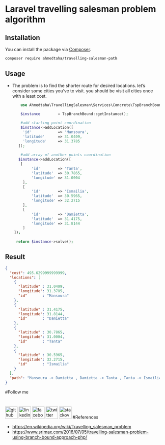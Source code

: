 # Laravel travelling salesman problem algorithm

## Installation

You can install the package via [Composer](https://getcomposer.org).

```bash
composer require ahmedtaha/travelling-salesman-path
```

## Usage

- The problem is to find the shorter route for desired locations. let’s consider some cities you’ve to visit. you should be visit all cities once with a least cost.

```php
       use Ahmedtaha\TravellingSalesman\Services\Concrete\TspBranchBound;

       $instance        = TspBranchBound::getInstance();
       
       #add starting point coordination
       $instance->addLocation([
        'id'            => 'Mansoura',
        'latitude'      => 31.0409,
        'longitude'     => 31.3785
      ]);
      
       #add array of another points coordination
      $instance->addLocation([
       [
            'id'        => 'Tanta',
            'latitude'  => 30.7865,
            'longitude' => 31.0004
        ],
        [
            'id'        => 'Ismailia',
            'latitude'  => 30.5965,
            'longitude' => 32.2715
        ],
        [
            'id'        => 'Damietta',
            'latitude'  => 31.4175,
            'longitude' => 31.8144
        ]
    ]);
    
     return $instance->solve();
```
## Result 


```json
{
  "cost": 495.6299999999999,
  "locations": [
    {
      "latitude" : 31.0409,
      "longitude": 31.3785,
      "id"       : "Mansoura"
    },
    {
      "latitude" : 31.4175,
      "longitude": 31.8144,
      "id"       : "Damietta"
    },
    {
      "latitude" : 30.7865,
      "longitude": 31.0004,
      "id"       : "Tanta"
    },
    {
      "latitude" : 30.5965,
      "longitude": 32.2715,
      "id"       : "Ismailia"
    }
  ],
  "path": "Mansoura -> Damietta , Damietta -> Tanta , Tanta -> Ismailia , Ismailia -> Mansoura"
}
```
#Follow me 
#
[<img src='https://cdn.jsdelivr.net/npm/simple-icons@3.0.1/icons/github.svg' alt='github' height='40'>](https://github.com/https://gitlab.com/devTaha)  [<img src='https://cdn.jsdelivr.net/npm/simple-icons@3.0.1/icons/linkedin.svg' alt='linkedin' height='40'>](https://www.linkedin.com/in/https://www.linkedin.com/in/devahmed94//)  [<img src='https://cdn.jsdelivr.net/npm/simple-icons@3.0.1/icons/facebook.svg' alt='facebook' height='40'>](https://www.facebook.com/https://www.facebook.com/engahmedtaha94/)  [<img src='https://cdn.jsdelivr.net/npm/simple-icons@3.0.1/icons/twitter.svg' alt='twitter' height='40'>](https://twitter.com/https://twitter.com/a7med_sh3ish3)  [<img src='https://cdn.jsdelivr.net/npm/simple-icons@3.0.1/icons/stackoverflow.svg' alt='stackoverflow' height='40'>](https://stackoverflow.com/users/https://stackoverflow.com/users/6555104/ahmed-taha)
#References
- https://en.wikipedia.org/wiki/Travelling_salesman_problem
- https://www.srimax.com/2016/07/05/travelling-salesman-problem-using-branch-bound-approach-php/ 

